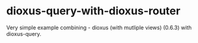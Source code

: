 # dioxus-query-with-dioxus-router

Very simple example combining - dioxus (with mutliple views) (0.6.3) with dioxus-query.

